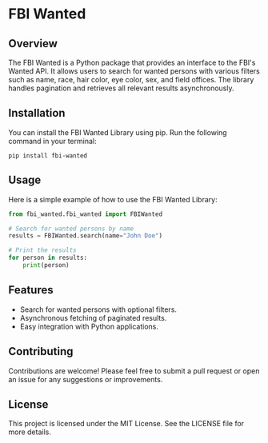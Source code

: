 # FBI Wanted

## Overview
The FBI Wanted is a Python package that provides an interface to the FBI's Wanted API. It allows users to search for wanted persons with various filters such as name, race, hair color, eye color, sex, and field offices. The library handles pagination and retrieves all relevant results asynchronously.

## Installation
You can install the FBI Wanted Library using pip. Run the following command in your terminal:

```
pip install fbi-wanted
```

## Usage
Here is a simple example of how to use the FBI Wanted Library:

```python
from fbi_wanted.fbi_wanted import FBIWanted

# Search for wanted persons by name
results = FBIWanted.search(name="John Doe")

# Print the results
for person in results:
    print(person)
```

## Features
- Search for wanted persons with optional filters.
- Asynchronous fetching of paginated results.
- Easy integration with Python applications.

## Contributing
Contributions are welcome! Please feel free to submit a pull request or open an issue for any suggestions or improvements.

## License
This project is licensed under the MIT License. See the LICENSE file for more details.